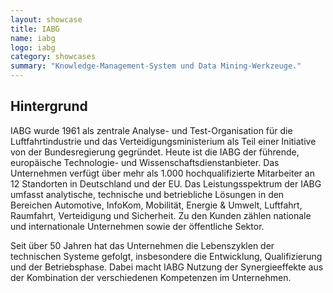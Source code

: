 ```yaml
---
layout: showcase
title: IABG
name: iabg
logo: iabg
category: showcases
summary: "Knowledge-Management-System und Data Mining-Werkzeuge."
---
```


## Hintergrund
IABG wurde 1961 als zentrale Analyse- und Test-Organisation für die Luftfahrtindustrie und das Verteidigungsministerium als Teil einer Initiative von der Bundesregierung gegründet. Heute ist die IABG der führende, europäische Technologie- und Wissenschaftsdienstanbieter. Das Unternehmen verfügt über mehr als 1.000 hochqualifizierte Mitarbeiter an 12 Standorten in Deutschland und der EU. Das Leistungsspektrum der IABG umfasst analytische, technische und betriebliche Lösungen in den Bereichen Automotive, InfoKom, Mobilität, Energie & Umwelt, Luftfahrt, Raumfahrt, Verteidigung und Sicherheit. Zu den Kunden zählen nationale und internationale Unternehmen sowie der öffentliche Sektor.

Seit über 50 Jahren hat das Unternehmen die Lebenszyklen der technischen Systeme gefolgt, insbesondere die Entwicklung, Qualifizierung und der Betriebsphase. Dabei macht IABG Nutzung der Synergieeffekte aus der Kombination der verschiedenen Kompetenzen im Unternehmen.
